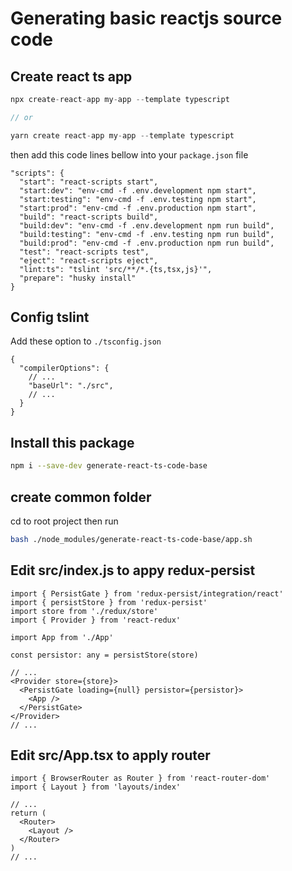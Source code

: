 # Generating basic reactjs source code

## Create react ts app

```ts
npx create-react-app my-app --template typescript

// or

yarn create react-app my-app --template typescript
```

then add this code lines bellow into your `package.json` file

```
"scripts": {
  "start": "react-scripts start",
  "start:dev": "env-cmd -f .env.development npm start",
  "start:testing": "env-cmd -f .env.testing npm start",
  "start:prod": "env-cmd -f .env.production npm start",
  "build": "react-scripts build",
  "build:dev": "env-cmd -f .env.development npm run build",
  "build:testing": "env-cmd -f .env.testing npm run build",
  "build:prod": "env-cmd -f .env.production npm run build",
  "test": "react-scripts test",
  "eject": "react-scripts eject",
  "lint:ts": "tslint 'src/**/*.{ts,tsx,js}'",
  "prepare": "husky install"
}
```

## Config tslint

Add these option to `./tsconfig.json`

```
{
  "compilerOptions": {
    // ...
    "baseUrl": "./src",
    // ...
  }
}
```

## Install this package

```bash
npm i --save-dev generate-react-ts-code-base
```

## create common folder

cd to root project then
run

```bash
bash ./node_modules/generate-react-ts-code-base/app.sh
```

## Edit src/index.js to appy redux-persist

```tsx
import { PersistGate } from 'redux-persist/integration/react'
import { persistStore } from 'redux-persist'
import store from './redux/store'
import { Provider } from 'react-redux'

import App from './App'

const persistor: any = persistStore(store)

// ...
<Provider store={store}>
  <PersistGate loading={null} persistor={persistor}>
    <App />
  </PersistGate>
</Provider>
// ...
```

## Edit src/App.tsx to apply router

```tsx
import { BrowserRouter as Router } from 'react-router-dom'
import { Layout } from 'layouts/index'

// ...
return (
  <Router>
    <Layout />
  </Router>
)
// ...
```
